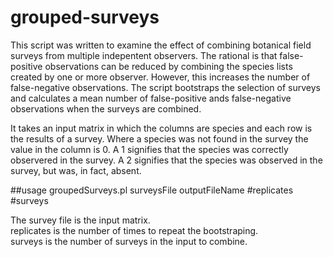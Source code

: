 # grouped-surveys

This script was written to examine the effect of combining botanical field surveys from multiple indepentent observers.
The rational is that false-positive observations can be reduced by combining the species lists created by one or more observer. However, this increases the number of false-negative observations. The script bootstraps the selection of surveys and calculates a mean number of false-positive ands false-negative observations when the surveys are combined.

It takes an input matrix in which the columns are species and each row is the results of a survey. Where a species was not found in the survey the value in the column is 0. A 1 signifies that the species was correctly observered in the survey. A 2 signifies that the species was observed in the survey, but was, in fact, absent.

##usage
groupedSurveys.pl surveysFile outputFileName #replicates #surveys

The survey file is the input matrix.  
replicates is the number of times to repeat the bootstraping.  
surveys is the number of surveys in the input to combine.  
